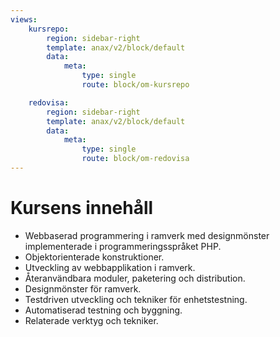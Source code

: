 ```yaml
---
views:
    kursrepo:
        region: sidebar-right
        template: anax/v2/block/default
        data:
            meta:
                type: single
                route: block/om-kursrepo

    redovisa:
        region: sidebar-right
        template: anax/v2/block/default
        data:
            meta:
                type: single
                route: block/om-redovisa
---
```


# Kursens innehåll

-   Webbaserad programmering i ramverk med designmönster implementerade i programmeringsspråket PHP.
-   Objektorienterade konstruktioner.
-   Utveckling av webbapplikation i ramverk.
-   Återanvändbara moduler, paketering och distribution.
-   Designmönster för ramverk.
-   Testdriven utveckling och tekniker för enhetstestning.
-   Automatiserad testning och byggning.
-   Relaterade verktyg och tekniker.

<!-- [FIGURE src=image/car.png?w=300 caption="En fin bil som demobild."] -->
